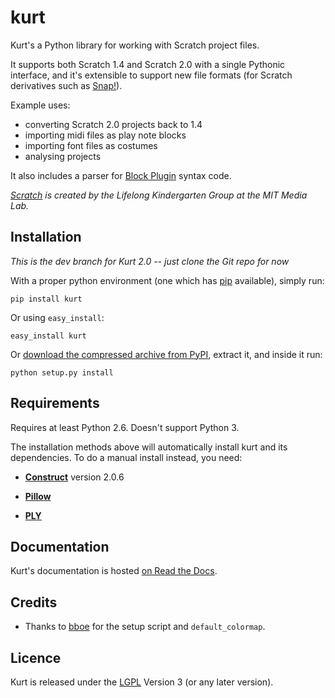 # kurt

Kurt's a Python library for working with Scratch project files.

It supports both Scratch 1.4 and Scratch 2.0 with a single Pythonic interface, and it's extensible to support new file formats (for Scratch derivatives such as [Snap!](http://snap.berkeley.edu/)).

Example uses:

* converting Scratch 2.0 projects back to 1.4
* importing midi files as play note blocks
* importing font files as costumes
* analysing projects

It also includes a parser for [Block Plugin](http://wiki.scratch.mit.edu/wiki/Block_Plugin) syntax code.

*[Scratch](http://scratch.mit.edu/) is created by the Lifelong Kindergarten Group at the MIT Media Lab.*


## Installation

*This is the dev branch for Kurt 2.0 -- just clone the Git repo for now*

With a proper python environment (one which has [pip](http://www.pip-installer.org/en/latest/installing.html) available), simply run:

    pip install kurt

Or using `easy_install`:

    easy_install kurt

Or [download the compressed archive from PyPI](http://pypi.python.org/pypi/kurt), extract it, and inside it run:

    python setup.py install


## Requirements

Requires at least Python 2.6. Doesn't support Python 3.

The installation methods above will automatically install kurt and its dependencies. To do a manual install instead, you need:

* **[Construct](http://github.com/construct/construct/tree/2.06)** version 2.0.6

* **[Pillow](http://python-imaging.github.io/)**

* **[PLY](http://www.dabeaz.com/ply/)**


## Documentation

Kurt's documentation is hosted [on Read the Docs](http://kurt.readthedocs.org/).


## Credits

* Thanks to [bboe](http://github.com/bboe) for the setup script and `default_colormap`.


## Licence

Kurt is released under the [LGPL](http://www.gnu.org/licenses/lgpl) Version 3 (or any later version).

